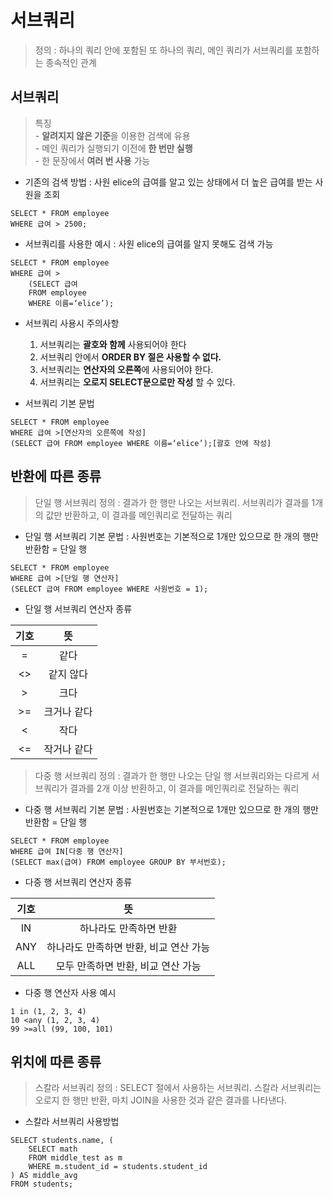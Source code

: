 # 서브쿼리

> 정의 : 하나의 쿼리 안에 포함된 또 하나의 쿼리, 메인 쿼리가 서브쿼리를 포함하는 종속적인 관계

## 서브쿼리

> 특징\
    - **알려지지 않은 기준**을 이용한 검색에 유용\
    - 메인 쿼리가 실행되기 이전에 **한 번만 실행**\
    - 한 문장에서 **여러 번 사용** 가능

- 기존의 검색 방법 : 사원 elice의 급여를 알고 있는 상태에서 더 높은 급여를 받는 사원을 조회

```
SELECT * FROM employee
WHERE 급여 > 2500;
```

- 서브쿼리를 사용한 예시 : 사원 elice의 급여를 알지 못해도 검색 가능

```
SELECT * FROM employee
WHERE 급여 >
    (SELECT 급여 
    FROM employee 
    WHERE 이름=‘elice’);
```

- 서브쿼리 사용시 주의사항
    1. 서브쿼리는 **괄호와 함께** 사용되어야 한다
    2. 서브쿼리 안에서 **ORDER BY 절은 사용할 수 없다.**
    3. 서브쿼리는 **연산자의 오른쪽**에 사용되어야 한다.
    4. 서브쿼리는 **오로지 SELECT문으로만 작성** 할 수 있다.

- 서브쿼리 기본 문법

```
SELECT * FROM employee
WHERE 급여 >[연산자의 오른쪽에 작성]
(SELECT 급여 FROM employee WHERE 이름=‘elice’);[괄호 안에 작성]
```

## 반환에 따른 종류

> 단일 행 서브쿼리 정의 : 결과가 한 행만 나오는 서브쿼리. 서브쿼리가 결과를 1개의 값만 반환하고, 이 결과를 메인쿼리로 전달하는 쿼리

- 단일 행 서브쿼리 기본 문법 : 사원번호는 기본적으로 1개만 있으므로 한 개의 행만 반환함 = 단일 행

```
SELECT * FROM employee
WHERE 급여 >[단일 행 연산자]
(SELECT 급여 FROM employee WHERE 사원번호 = 1);
```

- 단일 행 서브쿼리 연산자 종류

| 기호 | 뜻 |
|:---:|:---:|
| = | 같다 |
| <> | 같지 않다 |
| > | 크다 |
| >= | 크거나 같다 |
| < | 작다 |
| <= | 작거나 같다 |


> 다중 행 서브쿼리 정의 : 결과가 한 행만 나오는 단일 행 서브쿼리와는 다르게 서브쿼리가 결과를 2개 이상 반환하고, 이 결과를 메인쿼리로 전달하는 쿼리

- 다중 행 서브쿼리 기본 문법 : 사원번호는 기본적으로 1개만 있으므로 한 개의 행만 반환함 = 단일 행

```
SELECT * FROM employee
WHERE 급여 IN[다중 행 연산자] 
(SELECT max(급여) FROM employee GROUP BY 부서번호);
```

- 다중 행 서브쿼리 연산자 종류

| 기호 | 뜻 |
|:---:|:---:|
| IN | 하나라도 만족하면 반환 |
| ANY | 하나라도 만족하면 반환, 비교 연산 가능 |
| ALL | 모두 만족하면 반환, 비교 연산 가능 |

- 다중 행 연산자 사용 예시
```
1 in (1, 2, 3, 4)
10 <any (1, 2, 3, 4)
99 >=all (99, 100, 101)
```

## 위치에 따른 종류

> 스칼라 서브쿼리 정의 : SELECT 절에서 사용하는 서브쿼리. 스칼라 서브쿼리는 오로지 한 행만 반환, 마치 JOIN을 사용한 것과 같은 결과를 나타낸다.

- 스칼라 서브쿼리 사용방법

```
SELECT students.name, (
    SELECT math
    FROM middle_test as m
    WHERE m.student_id = students.student_id
) AS middle_avg
FROM students;
```
